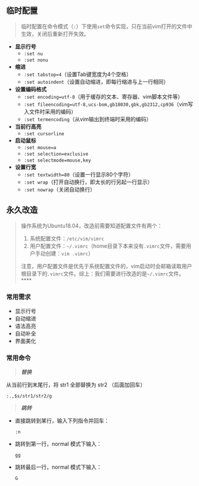 ## 临时配置

> 临时配置在命令模式（`:`）下使用`set`命令实现，只在当前vim打开的文件中生效，关闭后重新打开失效。

* **显示行号**
    * `:set nu`
    * `:set nonu`
* **缩进**
    * `:set tabstop=4`（设置Tab键宽度为4个空格）
    * `:set autoindent`（设置自动缩进，即每行缩进与上一行相同）
* **设置编码格式**
    * `:set encoding=utf-8`（用于缓存的文本、寄存器、vim脚本文件等）
    * `:set fileencoding=utf-8,ucs-bom,gb18030,gbk,gb2312,cp936`（vim写入文件时采用的编码）
    * `:set termencoding`（从vim输出到终端时采用的编码）
* **当前行高亮**
    * `:set cursorline`
* **启动鼠标**
    * `:set mouse=a`
    * `:set selection=exclusive`
    * `:set selectmode=mouse,key`
* **设置行宽**
    * `:set textwidth=80`（设置一行显示80个字符）
    * `:set wrap`（打开自动换行，即太长的行另起一行显示）
    * `:set nowrap`（关闭自动换行）



## 永久改造

> 操作系统为Ubuntu18.04，改造前需要知道配置文件有两个：
>
> 1. 系统配置文件：`/etc/vim/vimrc`
> 2. 用户配置文件：`~/.vimrc`（home目录下本来没有`.vimrc`文件，需要用户手动创建：`vim .vimrc`）
>
> 注意，用户配置文件是优先于系统配置文件的，vim启动时会邮箱读取用户根目录下的`.vimrc`文件。综上：我们需要进行改造的是`~/.vimrc`文件。****

### 常用需求

* 显示行号
* 自动缩进
* 语法高亮
* 自动补全
* 界面美化



### 常用命令

> ***替换***

从当前行到末尾行，将 str1 全部替换为 str2 （后面加回车）

```shell
:.,$s/str1/str2/g
```



> ***跳转***

* 直接跳转到某行，输入下列指令并回车：

  ```shell
  :n

* 跳转到第一行，normal 模式下输入：

  ```shell
  gg
  ```

* 跳转最后一行，normal 模式下输入：

  ```shell
  G